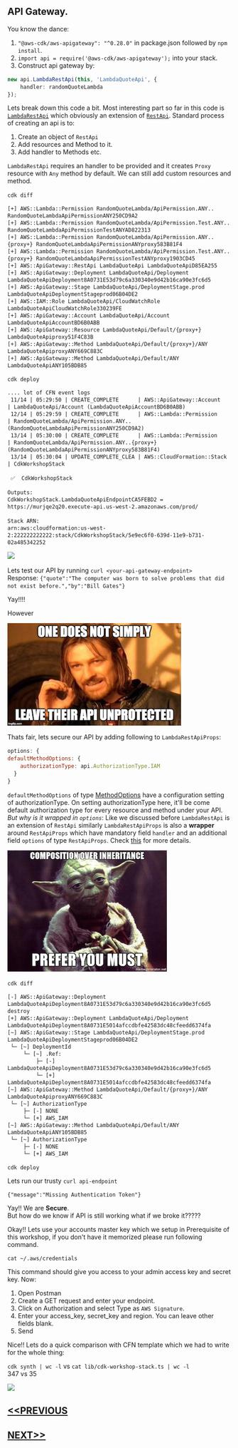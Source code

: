 ## API Gateway.
You know the dance:
1. `"@aws-cdk/aws-apigateway": "^0.28.0"` in package.json followed by `npm install`.
2. `import api = require('@aws-cdk/aws-apigateway');` into your stack.
3. Construct api gateway by:
```typescript
new api.LambdaRestApi(this, 'LambdaQuoteApi', {
    handler: randomQuoteLambda
});
```
Lets break down this code a bit. Most interesting part so far in this code is [`LambdaRestApi`](https://awslabs.github.io/aws-cdk/refs/_aws-cdk_aws-apigateway.html#lambdarestapi) which obviously an extension of [`RestApi`](https://awslabs.github.io/aws-cdk/refs/_aws-cdk_aws-apigateway.html#restapi). Standard process of creating an api is to:  
1. Create an object of `RestApi`
2. Add resources and Method to it.
3. Add handler to Methods etc.

`LambdaRestApi` requires an handler to be provided and it creates `Proxy` resource with `Any` method by default. We can still add custom resources and method.

`cdk diff`
```
[+] AWS::Lambda::Permission RandomQuoteLambda/ApiPermission.ANY.. RandomQuoteLambdaApiPermissionANY250CD9A2
[+] AWS::Lambda::Permission RandomQuoteLambda/ApiPermission.Test.ANY.. RandomQuoteLambdaApiPermissionTestANYAD822313
[+] AWS::Lambda::Permission RandomQuoteLambda/ApiPermission.ANY..{proxy+} RandomQuoteLambdaApiPermissionANYproxy583B81F4
[+] AWS::Lambda::Permission RandomQuoteLambda/ApiPermission.Test.ANY..{proxy+} RandomQuoteLambdaApiPermissionTestANYproxy1903CD45
[+] AWS::ApiGateway::RestApi LambdaQuoteApi LambdaQuoteApiD85EA255
[+] AWS::ApiGateway::Deployment LambdaQuoteApi/Deployment LambdaQuoteApiDeployment8A0731E53d79c6a330340e9d42b16ca90e3fc6d5
[+] AWS::ApiGateway::Stage LambdaQuoteApi/DeploymentStage.prod LambdaQuoteApiDeploymentStageprod06B04DE2
[+] AWS::IAM::Role LambdaQuoteApi/CloudWatchRole LambdaQuoteApiCloudWatchRole330239FE
[+] AWS::ApiGateway::Account LambdaQuoteApi/Account LambdaQuoteApiAccountBD6B0ABB
[+] AWS::ApiGateway::Resource LambdaQuoteApi/Default/{proxy+} LambdaQuoteApiproxy51F4C83B
[+] AWS::ApiGateway::Method LambdaQuoteApi/Default/{proxy+}/ANY LambdaQuoteApiproxyANY669C883C
[+] AWS::ApiGateway::Method LambdaQuoteApi/Default/ANY LambdaQuoteApiANY105BDB85
```

`cdk deploy`
```
.... lot of CFN event logs
 11/14 | 05:29:50 | CREATE_COMPLETE      | AWS::ApiGateway::Account    | LambdaQuoteApi/Account (LambdaQuoteApiAccountBD6B0ABB)
 12/14 | 05:29:59 | CREATE_COMPLETE      | AWS::Lambda::Permission     | RandomQuoteLambda/ApiPermission.ANY.. (RandomQuoteLambdaApiPermissionANY250CD9A2)
 13/14 | 05:30:00 | CREATE_COMPLETE      | AWS::Lambda::Permission     | RandomQuoteLambda/ApiPermission.ANY..{proxy+} (RandomQuoteLambdaApiPermissionANYproxy583B81F4)
 13/14 | 05:30:04 | UPDATE_COMPLETE_CLEA | AWS::CloudFormation::Stack  | CdkWorkshopStack

 ✅  CdkWorkshopStack

Outputs:
CdkWorkshopStack.LambdaQuoteApiEndpointCA5FEBD2 = https://murjqe2q20.execute-api.us-west-2.amazonaws.com/prod/

Stack ARN:
arn:aws:cloudformation:us-west-2:222222222222:stack/CdkWorkshopStack/5e9ec6f0-639d-11e9-b731-02a485342252
```
![](https://media.giphy.com/media/l3vQY4uui06iabkli/giphy.gif)

Lets test our API by running `curl <your-api-gateway-endpoint>`  
Response: `{"quote":"The computer was born to solve problems that did not exist before.","by":"Bill Gates"}`

Yay!!!!

However

![](/images/2z3whd.jpg)

Thats fair, lets secure our API by adding following to `LambdaRestApiProps`:
```js
options: {
defaultMethodOptions: {
    authorizationType: api.AuthorizationType.IAM
  }
}
```
`defaultMethodOptions` of type [MethodOptions](https://awslabs.github.io/aws-cdk/refs/_aws-cdk_aws-apigateway.html#@aws-cdk/aws-apigateway.MethodOptions) have a configuration setting of authorizationType. On setting authorizationType here, it'll be come default authorization type for every resource and method under your API.  
*But why is it wrapped in `options`*: Like we discussed before `LambdaRestApi` is an extension of `RestApi` similarly `LambdaRestApiProps` is also a **wrapper** around `RestApiProps` which have mandatory field `handler` and an additional field `options` of type `RestApiProps`. Check [this](https://awslabs.github.io/aws-cdk/refs/_aws-cdk_aws-apigateway.html#@aws-cdk/aws-apigateway.LambdaRestApiProps) for more details.

![](/images/com_over_inh.jpeg)

`cdk diff`
```
[-] AWS::ApiGateway::Deployment LambdaQuoteApiDeployment8A0731E53d79c6a330340e9d42b16ca90e3fc6d5 destroy
[+] AWS::ApiGateway::Deployment LambdaQuoteApi/Deployment LambdaQuoteApiDeployment8A0731E5014afccdbfe42583dc48cfeedd6374fa
[~] AWS::ApiGateway::Stage LambdaQuoteApi/DeploymentStage.prod LambdaQuoteApiDeploymentStageprod06B04DE2
 └─ [~] DeploymentId
     └─ [~] .Ref:
         ├─ [-] LambdaQuoteApiDeployment8A0731E53d79c6a330340e9d42b16ca90e3fc6d5
         └─ [+] LambdaQuoteApiDeployment8A0731E5014afccdbfe42583dc48cfeedd6374fa
[~] AWS::ApiGateway::Method LambdaQuoteApi/Default/{proxy+}/ANY LambdaQuoteApiproxyANY669C883C
 └─ [~] AuthorizationType
     ├─ [-] NONE
     └─ [+] AWS_IAM
[~] AWS::ApiGateway::Method LambdaQuoteApi/Default/ANY LambdaQuoteApiANY105BDB85
 └─ [~] AuthorizationType
     ├─ [-] NONE
     └─ [+] AWS_IAM
```
`cdk deploy`

Lets run our trusty `curl api-endpoint`
```
{"message":"Missing Authentication Token"}
```

Yay!! We are **Secure**.  
But how do we know if API is still working what if we broke it?????

Okay!! Lets use your accounts master key which we setup in Prerequisite of this workshop, if you don't have it memorized please run following command.
```
cat ~/.aws/credentials
```

This command should give you access to your admin access key and secret key. Now:
1. Open Postman
2. Create a GET request and enter your endpoint.
3. Click on Authorization and select Type as `AWS Signature`.
4. Enter your access_key, secret_key and region. You can leave other fields blank.
5. Send

Nice!! Lets do a quick comparison with CFN template which we had to write for the whole thing:

`cdk synth | wc -l` vs `cat lib/cdk-workshop-stack.ts | wc -l`  
347 vs  35

![](https://media.giphy.com/media/5VKbvrjxpVJCM/giphy.gif)

## [<<PREVIOUS](lambda_function_creation.md)
## [NEXT>>](cognito_creation.md)
